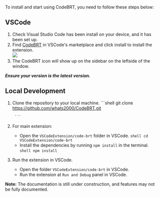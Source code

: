 To install and start using CodeBRT, you need to follow these steps below:

## VSCode   
1. Check Visual Studio Code has been install on your device, and it has been set up.  
2. Find [CodeBRT](https://marketplace.visualstudio.com/items?itemName=whats2000.code-brt) in VSCode's marketplace and click install to install the extension.  
![](/img/extension-installation.png)
3. The CodeBRT icon will show up on the sidebar on the leftside of the window.  
  
***Ensure your version is the latest version.***

## Local Development
1. Clone the repository to your local machine.
       ```shell
       git clone https://github.com/whats2000/CodeBRT.git

        ```
2. For main extension:
    - Open the `VSCodeExtension/code-brt` folder in VSCode.
          ```shell
          cd VSCodeExtension/code-brt
          ```
    - Install the dependencies by running `npm install` in the terminal.
          ```shell
          npm install
          ```
3. Run the extension in VSCode.
    - Open the folder `VSCodeExtension/code-brt` in VSCode.
    - Run the extension at `Run and Debug` panel in VSCode.

**Note:** The documentation is still under construction, and features may not be fully documented.